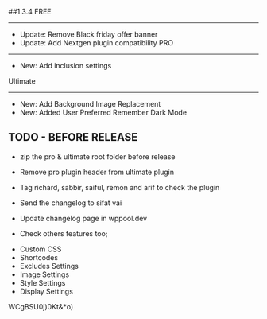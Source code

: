 ##1.3.4 
FREE
____
* Update: Remove Black friday offer banner 
* Update: Add Nextgen plugin compatibility 
PRO
____
* New: Add inclusion settings

Ultimate
_______
* New: Add Background Image Replacement
* New: Added User Preferred Remember Dark Mode



TODO - BEFORE RELEASE
--------------------
* zip the pro & ultimate root folder before release
* Remove pro plugin header from ultimate plugin

* Tag richard, sabbir, saiful, remon and arif to check the plugin
* Send the changelog to sifat vai
* Update changelog page in wppool.dev

* Check others features too;
- Custom CSS
- Shortcodes
- Excludes Settings
- Image Settings
- Style Settings
- Display Settings

WCgBSU0j)0Kt&*o)